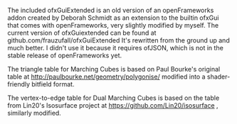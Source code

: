 The included ofxGuiExtended is an old version of an openFrameworks addon created by Deborah Schmidt as an extension 
to the builtin ofxGui that comes with openFrameworks, very slightly modified by myself.
The current version of ofxGuiextended can be found at github.com/frauzufall/ofxGuiExtended
It's rewritten from the ground up and much better.
I didn't use it because it requires ofJSON, which is not in the stable release of openFrameworks yet.

The triangle table for Marching Cubes is based on Paul Bourke's original table at http://paulbourke.net/geometry/polygonise/
modified into a shader-friendly bitfield format.

The vertex-to-edge table for Dual Marching Cubes is based on the table from Lin20's Isosurface project at
https://github.com/Lin20/isosurface , similarly modified.